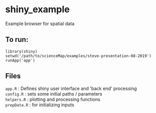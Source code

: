 # shiny_example
Example browser for spatial data

## To run:
```
library(shiny)
setwd('/path/to/scienceMap/examples/steve-presentation-08-2019')
runApp('app')
```

## Files
`app.R` : Defines shiny user interface and 'back end' processing  
`config.R` : sets some initial paths / parameters  
`helpers.R` : plotting and processing functions  
`prepData.R` : for initializing inputs  

